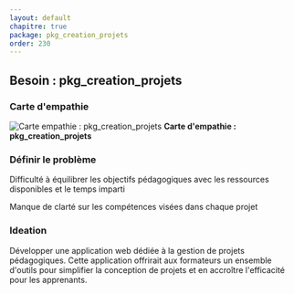 ```yaml
---
layout: default
chapitre: true
package: pkg_creation_projets
order: 230
---
```


## Besoin : pkg_creation_projets 

### Carte d'empathie 


![Carte empathie : pkg_creation_projets](/soli-lms/diagrammes/pkg_creation_projets/carte_empathie_pkg_creation_projets/carte-empathie.svg)
**Carte d'empathie : pkg_creation_projets**



### Définir le problème

Difficulté à équilibrer les objectifs pédagogiques avec les ressources disponibles et le temps imparti

Manque de clarté sur les compétences visées dans chaque projet


### Ideation
Développer une application web dédiée à la gestion de projets pédagogiques. Cette application offrirait aux formateurs un ensemble d'outils pour simplifier la conception de projets et en accroître l'efficacité pour les apprenants.
